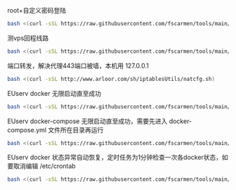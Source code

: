 root+自定义密码登陆
```bash
bash <(curl -sSL https://raw.githubusercontent.com/fscarmen/tools/main/root.sh)
```

测vps回程线路
```bash
bash <(curl -sSL https://raw.githubusercontent.com/fscarmen/tools/main/return.sh)
```
端口转发，解决代理443端口被墙，本机用 127.0.0.1
```bash
bash <(curl -sSL http://www.arloor.com/sh/iptablesUtils/natcfg.sh)
```

EUserv docker 无限启动直至成功
```bash
bash <(curl -sSL https://raw.githubusercontent.com/fscarmen/tools/main/EU_docker.sh)
```

EUserv docker-compose 无限启动直至成功，需要先进入 docker-compose.yml 文件所在目录再运行
```bash
bash <(curl -sSL https://raw.githubusercontent.com/fscarmen/tools/main/EU_compose.sh)
```
EUserv docker 状态异常自动恢复，定时任务为1分钟检查一次各docker状态，如要取消编辑 /etc/crontab
```bash
bash <(curl -sSL https://raw.githubusercontent.com/fscarmen/tools/main/EU_docker_Up.sh)
```
